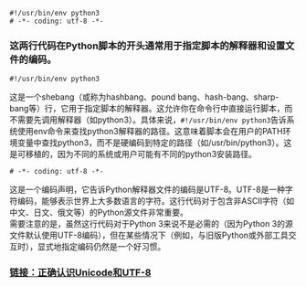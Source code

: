 ```
#!/usr/bin/env python3
# -*- coding: utf-8 -*-
```

### 这两行代码在Python脚本的开头通常用于指定脚本的解释器和设置文件的编码。
```
#!/usr/bin/env python3
```
这是一个shebang（或称为hashbang、pound bang、hash-bang、sharp-bang等）行，它用于指定脚本的解释器。这允许你在命令行中直接运行脚本，而不需要先调用解释器（如python3）。具体来说，`#!/usr/bin/env python3`告诉系统使用env命令来查找python3解释器的路径。这意味着脚本会在用户的PATH环境变量中查找python3，而不是硬编码到特定的路径（如/usr/bin/python3）。这是可移植的，因为不同的系统或用户可能有不同的python3安装路径。  
```
# -*- coding: utf-8 -*-
```
这是一个编码声明，它告诉Python解释器文件的编码是UTF-8。UTF-8是一种字符编码，能够表示世界上大多数语言的字符。这行代码对于包含非ASCII字符（如中文、日文、俄文等）的Python源文件非常重要。  
需要注意的是，虽然这行代码对于Python 3来说不是必需的（因为Python 3的源文件默认使用UTF-8编码），但在某些情况下（例如，与旧版Python或外部工具交互时），显式地指定编码仍然是一个好习惯。  

### [链接：正确认识Unicode和UTF-8](https://blog.csdn.net/qq_20255275/article/details/119901156?ops_request_misc=%257B%2522request%255Fid%2522%253A%2522171473927816800186551187%2522%252C%2522scm%2522%253A%252220140713.130102334..%2522%257D&request_id=171473927816800186551187&biz_id=0&utm_medium=distribute.pc_search_result.none-task-blog-2~all~top_positive~default-1-119901156-null-null.142^v100^pc_search_result_base5&utm_term=Unicode%20&spm=1018.2226.3001.4187)
